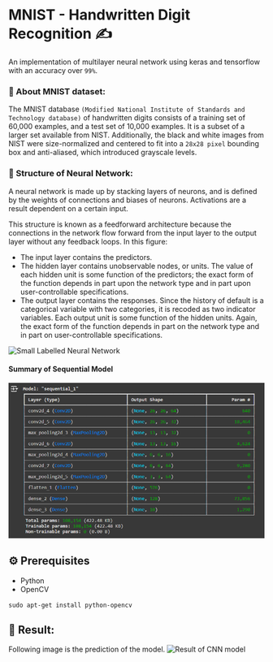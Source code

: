 MNIST - Handwritten Digit Recognition ✍️
=====================================

An implementation of multilayer neural network using keras and tensorflow with an accuracy over `99%`.

### 📶 About MNIST dataset:
The MNIST database `(Modified National Institute of Standards and Technology database)` of handwritten digits consists of a training set of 60,000 examples, and a test set of 10,000 examples. It is a subset of a larger set available from NIST. Additionally, the black and white images from NIST were size-normalized and centered to fit into a `28x28 pixel` bounding box and anti-aliased, which introduced grayscale levels.


### 🧩 Structure of Neural Network:
A neural network is made up by stacking layers of neurons, and is defined by the weights 
of connections and biases of neurons. Activations are a result dependent on a certain input.

This structure is known as a feedforward architecture because the connections in the network flow forward from the input layer to the output layer without any feedback loops. In this figure:

* The input layer contains the predictors.
* The hidden layer contains unobservable nodes, or units. The value of each hidden unit is some function of the predictors; the exact form of the function depends in part upon the network type and in part upon user-controllable specifications.
* The output layer contains the responses. Since the history of default is a categorical variable with two categories, it is recoded as two indicator variables. Each output unit is some function of the hidden units. Again, the exact form of the function depends in part on the network type and in part on user-controllable specifications.

![Small Labelled Neural Network](http://i.imgur.com/HdfentB.png)


#### Summary of Sequential Model


![Summary](https://github.com/aman-chhetri/ML-Projects/blob/abd94008a653d46383f87a5467279d70a92775b6/Project%208%20-%20Handwritten%20Digit%20%20Recognition/assets/model/model_summary.png)


## ⚙️ Prerequisites

- Python
- OpenCV
```
sudo apt-get install python-opencv
``` 
## 🚩 Result:
Following image is the prediction of the model.
![Result of CNN model](https://github.com/aman-chhetri/ML-Projects/tree/abd94008a653d46383f87a5467279d70a92775b6/Project%208%20-%20Handwritten%20Digit%20%20Recognition)